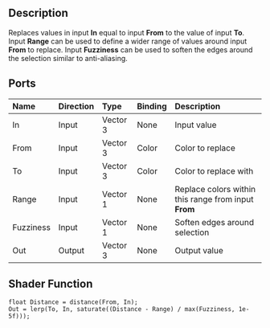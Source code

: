 ## Description

Replaces values in input **In** equal to input **From** to the value of input **To**. Input **Range** can be used to define a wider range of values around input **From** to replace. Input **Fuzziness** can be used to soften the edges around the selection similar to anti-aliasing.

## Ports

| Name        | Direction           | Type  | Binding | Description |
|:------------ |:-------------|:-----|:---|:---|
| In      | Input | Vector 3 | None | Input value |
| From      | Input | Vector 3 | Color | Color to replace |
| To      | Input | Vector 3 | Color | Color to replace with |
| Range      | Input | Vector 1 | None | Replace colors within this range from input **From** |
| Fuzziness      | Input | Vector 1 | None | Soften edges around selection |
| Out | Output      |    Vector 3 | None | Output value |

## Shader Function

```
float Distance = distance(From, In);
Out = lerp(To, In, saturate((Distance - Range) / max(Fuzziness, 1e-5f)));
```